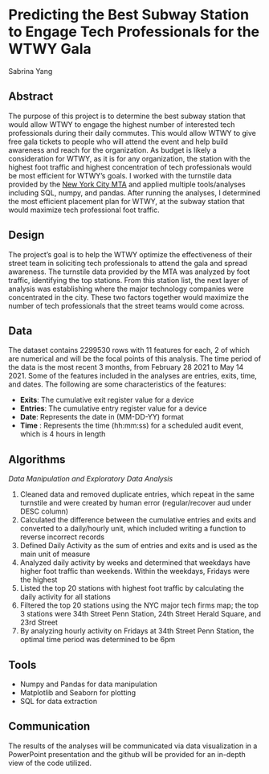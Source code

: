 # Predicting the Best Subway Station to Engage Tech Professionals for the WTWY Gala 

Sabrina Yang


## Abstract

The purpose of this project is to determine the best subway station that would allow WTWY to engage the highest number of interested tech professionals during their daily commutes. This would allow WTWY to give free gala tickets to people who will attend the event and help build awareness and reach for the organization. As budget is likely a consideration for WTWY, as it is for any organization, the station with the highest foot traffic and highest concentration of tech professionals would be most efficient for WTWY’s goals. I worked with the turnstile data provided by the [New York City MTA](http://web.mta.info/developers/turnstile.html) and applied multiple tools/analyses including SQL, numpy, and pandas. After running the analyses, I determined the most efficient placement plan for WTWY, at the subway station that would maximize tech professional foot traffic. 




## Design
The project’s goal is to help the WTWY optimize the effectiveness of their street team in soliciting tech professionals to attend the gala and spread awareness. The turnstile data provided by the MTA was analyzed by foot traffic, identifying the top stations. From this station list, the next layer of analysis was establishing where the major technology companies were concentrated in the city. These two factors together would maximize the number of tech professionals that the street teams would come across. 
  

## Data

The dataset contains 2299530 rows with 11 features for each, 2 of which are numerical and will be the focal points of this analysis. The time period of the data is the most recent 3 months, from February 28 2021 to May 14 2021. Some of the features included in the analyses are entries, exits, time, and dates. The following are some characteristics of the features:

 -  __Exits__: 	The cumulative exit register value for a device
 -  __Entries__: The cumulative entry register value for a device
 -  __Date__: Represents the date in (MM-DD-YY) format
 - __Time__ : Represents the time (hh:mm:ss) for a scheduled audit event, which is 4 hours in length

 
## Algorithms
*Data Manipulation and Exploratory Data Analysis*

1.	Cleaned data and removed duplicate entries, which repeat in the same turnstile and were created by human error (regular/recover aud under DESC column)
2.	Calculated the difference between the cumulative entries and exits and converted to a daily/hourly unit, which included writing a function to reverse incorrect records
3.	Defined Daily Activity as the sum of entries and exits and is used as the main unit of measure
4.	Analyzed daily activity by weeks and determined that weekdays have higher foot traffic than weekends. Within the weekdays, Fridays were the highest
5.	Listed the top 20 stations with highest foot traffic by calculating the daily activity for all stations
6.	Filtered the top 20 stations using the NYC major tech firms map; the top 3 stations were 34th Street Penn Station, 24th Street Herald Square, and 23rd Street
7.	By analyzing hourly activity on Fridays at 34th Street Penn Station, the optimal time period was determined to be 6pm


## Tools
 -  Numpy and Pandas for data manipulation
 -  Matplotlib and Seaborn for plotting
 -  SQL for data extraction

## Communication
The results of the analyses will be communicated via data visualization in a PowerPoint presentation and the github will be provided for an in-depth view of the code utilized.









